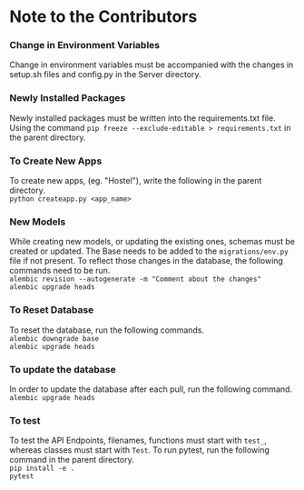 # Note to the Contributors

### Change in Environment Variables
Change in environment variables must be accompanied with the changes in setup.sh files and config.py in the Server directory.

### Newly Installed Packages
Newly installed packages must be written into the requirements.txt file.
Using the command `pip freeze --exclude-editable > requirements.txt` in the parent directory.

### To Create New Apps
To create new apps, (eg. "Hostel"), write the following in the parent directory.  
`python createapp.py <app_name>`

### New Models
While creating new models, or updating the existing ones, schemas must be created or updated. The Base needs to be added to the `migrations/env.py` file if not present. To reflect those changes in the database, the following commands need to be run.  
`alembic revision --autogenerate -m "Comment about the changes"`  
`alembic upgrade heads`

### To Reset Database
To reset the database, run the following commands.  
`alembic downgrade base`  
`alembic upgrade heads`

### To update the database
In order to update the database after each pull, run the following command.  
`alembic upgrade heads`

### To test
To test the API Endpoints, filenames, functions must start with `test_`, whereas classes must start with `Test`. To run pytest, run the following command in the parent directory.  
`pip install -e .`  
`pytest`